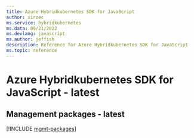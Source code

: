 ```yaml
---
title: Azure Hybridkubernetes SDK for JavaScript
author: xirzec
ms.service: hybridkubernetes
ms.data: 09/21/2022
ms.devlang: javascript
ms.author: jeffish
description: Reference for Azure Hybridkubernetes SDK for JavaScript
ms.topic: reference
---
```

# Azure Hybridkubernetes SDK for JavaScript - latest

## Management packages - latest
[!INCLUDE [mgmt-packages](hybridkubernetes-mgmt-index.md)]